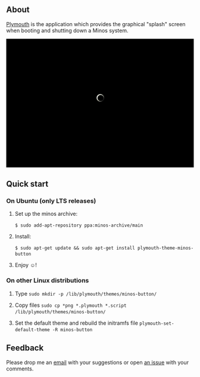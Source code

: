 ## About

[Plymouth](http://en.wikipedia.org/wiki/Plymouth_(software)) is the application which provides the graphical "splash" screen when booting and shutting down a Minos system. 

<p align="center">
<img src="https://raw.githubusercontent.com/minos-org/plymouth-theme-minos-button/master/plymouth-minos-button.gif" alt="minos-button-theme"/>
</p>

## Quick start

### On Ubuntu (only LTS releases)

1. Set up the minos archive:

   ```
   $ sudo add-apt-repository ppa:minos-archive/main
   ```

2. Install:

   ```
   $ sudo apt-get update && sudo apt-get install plymouth-theme-minos-button
   ```

3. Enjoy ☺!

### On other Linux distributions

1. Type `sudo mkdir -p /lib/plymouth/themes/minos-button/`

2. Copy files `sudo cp *png *.plymouth *.script /lib/plymouth/themes/minos-button/`

3. Set the default theme and rebuild the initramfs file `plymouth-set-default-theme -R minos-button`

## Feedback

Please drop me an [email](mailto:m@javier.io) with your suggestions or open [an issue](https://github.com/minos-org/plymouth-theme-minos-button/issues) with your comments.

